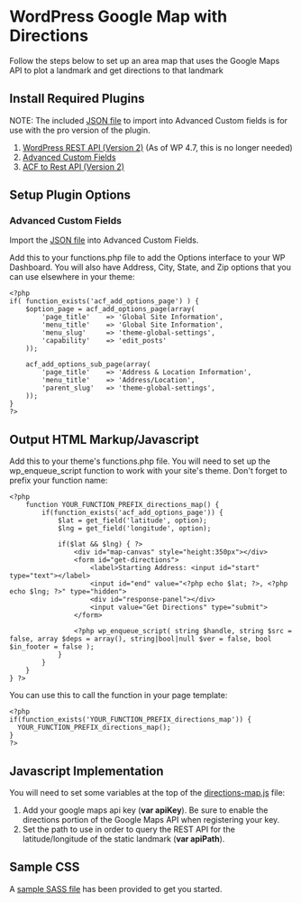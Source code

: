 # WordPress Google Map with Directions
Follow the steps below to set up an area map that uses the Google Maps API to plot a landmark and get directions to that landmark

## Install Required Plugins
NOTE: The included [JSON file](acf-export.json) to import into Advanced Custom fields is for use with the pro version of the plugin.

1. [WordPress REST API (Version 2)](https://wordpress.org/plugins/rest-api/) (As of WP 4.7, this is no longer needed)
2. [Advanced Custom Fields](https://www.advancedcustomfields.com/) 
3. [ACF to Rest API (Version 2)](https://wordpress.org/plugins/acf-to-rest-api/)

## Setup Plugin Options
### Advanced Custom Fields
Import the [JSON file](acf-export.json) into Advanced Custom Fields.

Add this to your functions.php file to add the Options interface to your WP Dashboard. You will also have Address, City, State, and Zip options that you can use elsewhere in your theme:

~~~~
<?php
if( function_exists('acf_add_options_page') ) {
	$option_page = acf_add_options_page(array(
		'page_title' 	=> 'Global Site Information',
		'menu_title' 	=> 'Global Site Information',
		'menu_slug' 	=> 'theme-global-settings',
		'capability' 	=> 'edit_posts'
	));

	acf_add_options_sub_page(array(
		'page_title' 	=> 'Address & Location Information',
		'menu_title'	=> 'Address/Location',
		'parent_slug'	=> 'theme-global-settings',
	));
}
?>
~~~~

## Output HTML Markup/Javascript
Add this to your theme's functions.php file. You will need to set up the wp_enqueue_script function to work with your site's theme. Don't forget to prefix your function name:
~~~~
<?php 
	function YOUR_FUNCTION_PREFIX_directions_map() {
		if(function_exists('acf_add_options_page')) {
			$lat = get_field('latitude', option);
			$lng = get_field('longitude', option);

			if($lat && $lng) { ?>
				<div id="map-canvas" style="height:350px"></div>
				<form id="get-directions">
					<label>Starting Address: <input id="start" type="text"></label>
					<input id="end" value="<?php echo $lat; ?>, <?php echo $lng; ?>" type="hidden">
					<div id="response-panel"></div>
					<input value="Get Directions" type="submit">
				</form>

				<?php wp_enqueue_script( string $handle, string $src = false, array $deps = array(), string|bool|null $ver = false, bool $in_footer = false );
			}
		}
	}
} ?>
~~~~

You can use this to call the function in your page template:
~~~~
<?php
if(function_exists('YOUR_FUNCTION_PREFIX_directions_map')) {
  YOUR_FUNCTION_PREFIX_directions_map();
}
?>
~~~~

## Javascript Implementation
You will need to set some variables at the top of the [directions-map.js](directions-map.js) file:

1. Add your google maps api key (**var apiKey**). Be sure to enable the directions portion of the Google Maps API when registering your key.
2. Set the path to use in order to query the REST API for the latitude/longitude of the static landmark (**var apiPath**).

## Sample CSS
A [sample SASS file](sample-styles.scss) has been provided to get you started.
